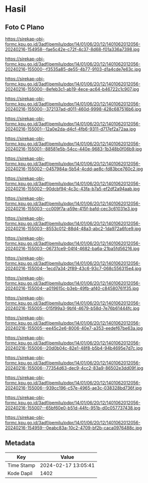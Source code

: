 # Hasil

## Foto C Plano

https://sirekap-obj-formc.kpu.go.id/3adf/pemilu/pdpr/14/01/06/20/12/1401062012056-20240216-154958--fae5c42e-c72f-4c37-8d68-f01a336a7398.jpg

https://sirekap-obj-formc.kpu.go.id/3adf/pemilu/pdpr/14/01/06/20/12/1401062012056-20240216-155000--f3535a85-de55-4b77-9103-d1a4cde7e63c.jpg

https://sirekap-obj-formc.kpu.go.id/3adf/pemilu/pdpr/14/01/06/20/12/1401062012056-20240216-155000--8efeb3c1-ab19-4ece-ac64-b46722c1c907.jpg

https://sirekap-obj-formc.kpu.go.id/3adf/pemilu/pdpr/14/01/06/20/12/1401062012056-20240216-155000--372137ad-d011-460d-9998-428c687516b6.jpg

https://sirekap-obj-formc.kpu.go.id/3adf/pemilu/pdpr/14/01/06/20/12/1401062012056-20240216-155001--12a0e2da-d4cf-4fb6-9311-d717ef2a72aa.jpg

https://sirekap-obj-formc.kpu.go.id/3adf/pemilu/pdpr/14/01/06/20/12/1401062012056-20240216-155001--88581e5b-54cc-440e-9683-1b348b0f06b9.jpg

https://sirekap-obj-formc.kpu.go.id/3adf/pemilu/pdpr/14/01/06/20/12/1401062012056-20240216-155002--0457984a-5b54-4cdd-ae8c-fd83bce760c2.jpg

https://sirekap-obj-formc.kpu.go.id/3adf/pemilu/pdpr/14/01/06/20/12/1401062012056-20240216-155002--90dcbf94-4c3c-43fa-b7a5-ef2df2a94aab.jpg

https://sirekap-obj-formc.kpu.go.id/3adf/pemilu/pdpr/14/01/06/20/12/1401062012056-20240216-155003--cc009f7a-a59e-415f-bafd-cec3c61031e3.jpg

https://sirekap-obj-formc.kpu.go.id/3adf/pemilu/pdpr/14/01/06/20/12/1401062012056-20240216-155003--8553c012-88d4-48a3-abc2-1da972a6fce9.jpg

https://sirekap-obj-formc.kpu.go.id/3adf/pemilu/pdpr/14/01/06/20/12/1401062012056-20240216-155003--06731ce9-04f4-4682-ba6a-21ba5fd56216.jpg

https://sirekap-obj-formc.kpu.go.id/3adf/pemilu/pdpr/14/01/06/20/12/1401062012056-20240216-155004--1ecd7a34-2f89-43c6-93c7-068c556315e4.jpg

https://sirekap-obj-formc.kpu.go.id/3adf/pemilu/pdpr/14/01/06/20/12/1401062012056-20240216-155004--a019615c-b3eb-49fb-af40-c84580761f35.jpg

https://sirekap-obj-formc.kpu.go.id/3adf/pemilu/pdpr/14/01/06/20/12/1401062012056-20240216-155005--015f99a3-9bf4-4679-b58d-7e76b61444fc.jpg

https://sirekap-obj-formc.kpu.go.id/3adf/pemilu/pdpr/14/01/06/20/12/1401062012056-20240216-155005--ee45c2e6-8006-40e7-a353-eedef67be63a.jpg

https://sirekap-obj-formc.kpu.go.id/3adf/pemilu/pdpr/14/01/06/20/12/1401062012056-20240216-155006--20d0b04c-82e1-48f8-b5b4-94b4695e7d7c.jpg

https://sirekap-obj-formc.kpu.go.id/3adf/pemilu/pdpr/14/01/06/20/12/1401062012056-20240216-155006--77354d63-dec9-4cc2-83a9-86502e3dd09f.jpg

https://sirekap-obj-formc.kpu.go.id/3adf/pemilu/pdpr/14/01/06/20/12/1401062012056-20240216-155006--939cc196-c57e-4965-ae3c-038328bd736f.jpg

https://sirekap-obj-formc.kpu.go.id/3adf/pemilu/pdpr/14/01/06/20/12/1401062012056-20240216-155007--65bf60e0-b51d-44fc-951b-d0c057737438.jpg

https://sirekap-obj-formc.kpu.go.id/3adf/pemilu/pdpr/14/01/06/20/12/1401062012056-20240216-154959--0eabc83a-10c2-4709-bf2b-caca0976488c.jpg


## Metadata

| Key        | Value               |
| ---------- | ------------------- |
| Time Stamp | 2024-02-17 13:05:41 |
| Kode Dapil | 1402                |



